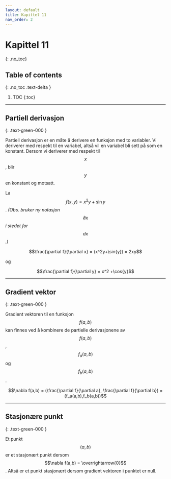 ```yaml
---
layout: default
title: Kapittel 11
nav_order: 2
---
```


# Kapittel 11
{: .no_toc}
## Table of contents
{: .no_toc .text-delta }

1. TOC
{:toc}

---

## Partiell derivasjon
{: .text-green-000 }

Partiell derivasjon er en måte å derivere en funksjon med to variabler. Vi deriverer med respekt til en variabel, altså vil en variabel bli sett på som en konstant. Dersom vi deriverer med respekt til $$x$$, blir $$y$$ en konstant og motsatt.

La $$f(x,y) = x^2y + \sin{y}$$. *(Obs. bruker ny notasjon $$\partial x$$ i stedet for $$dx$$.)*

$$\frac{\partial f}{\partial x} = (x^2y+\sin{y}) = 2xy$$

og

$$\frac{\partial f}{\partial y} = x^2 +\cos{y}$$

---

## Gradient vektor
{: .text-green-000 }

Gradient vektoren til en funksjon $$f(a,b)$$ kan finnes ved å kombinere de partielle derivasjonene av $$f(a,b)$$, $$f_a(a,b)$$ og $$f_b(a,b)$$.

$$\nabla f(a,b) = (\frac{\partial f}{\partial a}, \frac{\partial f}{\partial b}) = (f_a(a,b),f_b(a,b))$$

---

## Stasjonære punkt
{: .text-green-000 }

Et punkt $$(a,b)$$ er et stasjonært punkt dersom $$\nabla f(a,b) = \overrightarrow{0}$$. Altså er et punkt stasjonært dersom gradient vektoren i punktet er null.
